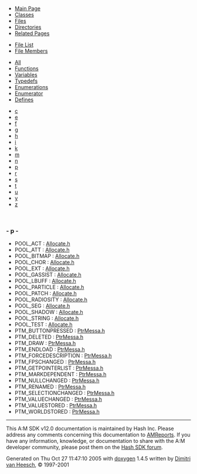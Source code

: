 <div class="tabs">

- [Main Page](index.md)
- [Classes](annotated.md)
- <span id="current">[Files](files.md)</span>
- [Directories](dirs.md)
- [Related Pages](pages.md)

</div>

<div class="tabs">

- [File List](files.md)
- <span id="current">[File Members](globals.md)</span>

</div>

<div class="tabs">

- [All](globals.md)
- [Functions](globals_func.md)
- [Variables](globals_vars.md)
- [Typedefs](globals_type.md)
- [Enumerations](globals_enum.md)
- <span id="current">[Enumerator](globals_eval.md)</span>
- [Defines](globals_defs.md)

</div>

<div class="tabs">

- [c](globals_eval.md#index_c)
- [e](globals_eval_0x65.md#index_e)
- [f](globals_eval_0x66.md#index_f)
- [g](globals_eval_0x67.md#index_g)
- [h](globals_eval_0x68.md#index_h)
- [i](globals_eval_0x69.md#index_i)
- [k](globals_eval_0x6b.md#index_k)
- [m](globals_eval_0x6d.md#index_m)
- [n](globals_eval_0x6e.md#index_n)
- <span id="current">[p](globals_eval_0x70.md#index_p)</span>
- [r](globals_eval_0x72.md#index_r)
- [s](globals_eval_0x73.md#index_s)
- [t](globals_eval_0x74.md#index_t)
- [u](globals_eval_0x75.md#index_u)
- [y](globals_eval_0x79.md#index_y)
- [z](globals_eval_0x7a.md#index_z)

</div>

 

### <span id="index_p" class="anchor">- p -</span>

- POOL_ACT : <a href="Allocate_8h.md#0be386025915d7408807aa8c7ffeaadb60a7543136349842214fe5de33dc7d0c" class="el">Allocate.h</a>
- POOL_ATT : <a href="Allocate_8h.md#0be386025915d7408807aa8c7ffeaadb85e04d906014cf8cd2d7de663764a4ef" class="el">Allocate.h</a>
- POOL_BITMAP : <a href="Allocate_8h.md#0be386025915d7408807aa8c7ffeaadb88a896f1f93c09729feb0aa38c9e8dd6" class="el">Allocate.h</a>
- POOL_CHOR : <a href="Allocate_8h.md#0be386025915d7408807aa8c7ffeaadb05a6c08eb182407c339a1d47f3d7a727" class="el">Allocate.h</a>
- POOL_EXT : <a href="Allocate_8h.md#0be386025915d7408807aa8c7ffeaadb4b5856626798f180010feeab64637c59" class="el">Allocate.h</a>
- POOL_GASSIST : <a href="Allocate_8h.md#0be386025915d7408807aa8c7ffeaadb1875af9bce833d69dcb30cb82ddef6f8" class="el">Allocate.h</a>
- POOL_LBUFF : <a href="Allocate_8h.md#0be386025915d7408807aa8c7ffeaadb5bb425fa5fbcc1db70ac7983dd57c639" class="el">Allocate.h</a>
- POOL_PARTICLE : <a href="Allocate_8h.md#0be386025915d7408807aa8c7ffeaadbab2f9c09b27d4f475f13247aba5142fb" class="el">Allocate.h</a>
- POOL_PATCH : <a href="Allocate_8h.md#0be386025915d7408807aa8c7ffeaadbdb9a638ecf87d641231ef43523675254" class="el">Allocate.h</a>
- POOL_RADIOSITY : <a href="Allocate_8h.md#0be386025915d7408807aa8c7ffeaadb9291cf1573f9ff1b072ccb7a09ccf625" class="el">Allocate.h</a>
- POOL_SEG : <a href="Allocate_8h.md#0be386025915d7408807aa8c7ffeaadb522b5bafe02446adbbdb42c75fe9b83d" class="el">Allocate.h</a>
- POOL_SHADOW : <a href="Allocate_8h.md#0be386025915d7408807aa8c7ffeaadb16bd278227ed13984cde2ea2b3e55b1a" class="el">Allocate.h</a>
- POOL_STRING : <a href="Allocate_8h.md#0be386025915d7408807aa8c7ffeaadb593a9bfa68f74f8dad32118f8f8a4786" class="el">Allocate.h</a>
- POOL_TEST : <a href="Allocate_8h.md#0be386025915d7408807aa8c7ffeaadbd473f8584f245851e181928c7dd64d14" class="el">Allocate.h</a>
- PTM_BUTTONPRESSED : <a href="PtrMessa_8h.md#914b6f635a6e54f9671412ac4b018f9596589ffcb3d9c0d29ea7d8d12e6493eb" class="el">PtrMessa.h</a>
- PTM_DELETED : <a href="PtrMessa_8h.md#914b6f635a6e54f9671412ac4b018f95924b407221d39e83cef72a68222e78d0" class="el">PtrMessa.h</a>
- PTM_DRAW : <a href="PtrMessa_8h.md#914b6f635a6e54f9671412ac4b018f95d7291f2037322a9c0b4bf802bc90256a" class="el">PtrMessa.h</a>
- PTM_ENDLOAD : <a href="PtrMessa_8h.md#914b6f635a6e54f9671412ac4b018f95463d2c12136d97bb60f4ae3d840681e3" class="el">PtrMessa.h</a>
- PTM_FORCEDESCRIPTION : <a href="PtrMessa_8h.md#914b6f635a6e54f9671412ac4b018f954cb316451bbd4d44aa8ad42b38c9378e" class="el">PtrMessa.h</a>
- PTM_FPSCHANGED : <a href="PtrMessa_8h.md#914b6f635a6e54f9671412ac4b018f95505b76d4bc8fefa1b2fac8a94d6e9123" class="el">PtrMessa.h</a>
- PTM_GETPOINTERLIST : <a href="PtrMessa_8h.md#914b6f635a6e54f9671412ac4b018f95ea857729d8fd994c05a78a4c93639ae4" class="el">PtrMessa.h</a>
- PTM_MARKDEPENDENT : <a href="PtrMessa_8h.md#914b6f635a6e54f9671412ac4b018f95c5a6d867a7a0f5d64e8f51ae67be88fb" class="el">PtrMessa.h</a>
- PTM_NULLCHANGED : <a href="PtrMessa_8h.md#914b6f635a6e54f9671412ac4b018f95acc72d705fc94bf5ba63959781de28a4" class="el">PtrMessa.h</a>
- PTM_RENAMED : <a href="PtrMessa_8h.md#914b6f635a6e54f9671412ac4b018f95efd37a5cdfe376198eb0860e90868cec" class="el">PtrMessa.h</a>
- PTM_SELECTIONCHANGED : <a href="PtrMessa_8h.md#914b6f635a6e54f9671412ac4b018f958aaae912cdc00d60124ad99a7593261a" class="el">PtrMessa.h</a>
- PTM_VALUECHANGED : <a href="PtrMessa_8h.md#914b6f635a6e54f9671412ac4b018f9523439f52d0fa67acc56df2c5c59896b8" class="el">PtrMessa.h</a>
- PTM_VALUESTORED : <a href="PtrMessa_8h.md#914b6f635a6e54f9671412ac4b018f955cb9d173a701eb94d96ad7ac8303f8fa" class="el">PtrMessa.h</a>
- PTM_WORLDSTORED : <a href="PtrMessa_8h.md#914b6f635a6e54f9671412ac4b018f95a6f7e1f8b07c028c8975479e3661d833" class="el">PtrMessa.h</a>

------------------------------------------------------------------------

<span class="small">This A:M SDK v12.0 documentation is maintained by Hash Inc. Please address any comments concerning this documentation to [AMReports](http://www.hash.com/reports). If you have any information, knowledge, or documentation to share with the A:M developer community, please post them on the [Hash SDK forum](http://www.hash.com/forums/index.php?showforum=11).</span>

Generated on Thu Oct 27 11:47:10 2005 with [<span class="image placeholder" original-image-src="doxygen.png" original-image-title="" height="45" width="100" align="middle" border="0">doxygen</span>](http://www.doxygen.org/index.html) 1.4.5 written by [Dimitri van Heesch](mailto:dimitri@stack.nl), © 1997-2001
